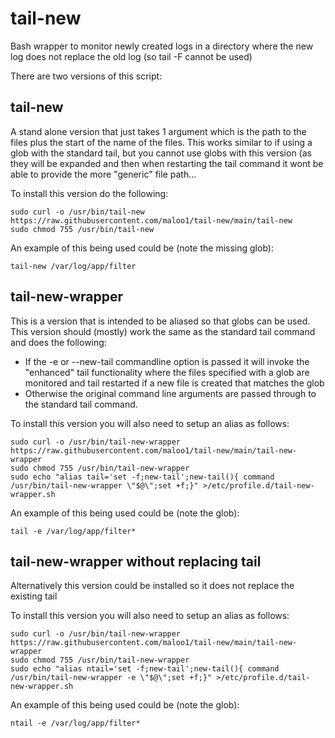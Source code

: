# tail-new
Bash wrapper to monitor newly created logs in a directory where the new log does not replace the old log (so tail -F cannot be used) 

There are two versions of this script: 
## tail-new
A stand alone version that just takes 1 argument which is the path to the files plus the start of the name of the files. This works similar to if using a glob with the standard tail, but you cannot use globs with this version (as they will be expanded and then when restarting the tail command it wont be able to provide the more "generic" file path... 

To install this version do the following:
```
sudo curl -o /usr/bin/tail-new https://raw.githubusercontent.com/maloo1/tail-new/main/tail-new
sudo chmod 755 /usr/bin/tail-new
```

An example of this being used could be (note the missing glob):
```
tail-new /var/log/app/filter
```

## tail-new-wrapper
This is a version that is intended to be aliased so that globs can be used.\
This version should (mostly) work the same as the standard tail command and does the following:
- If the -e or --new-tail commandline option is passed it will invoke the "enhanced" tail functionality where the files specified with a glob are monitored and tail restarted if a new file is created that matches the glob
- Otherwise the original command line arguments are passed through to the standard tail command.
  
To install this version you will also need to setup an alias as follows:
```
sudo curl -o /usr/bin/tail-new-wrapper https://raw.githubusercontent.com/maloo1/tail-new/main/tail-new-wrapper
sudo chmod 755 /usr/bin/tail-new-wrapper
sudo echo "alias tail='set -f;new-tail';new-tail(){ command /usr/bin/tail-new-wrapper \"$@\";set +f;}" >/etc/profile.d/tail-new-wrapper.sh
```

An example of this being used could be (note the glob):
```
tail -e /var/log/app/filter*
```

## tail-new-wrapper without replacing tail
Alternatively this version could be installed so it does not replace the existing tail

To install this version you will also need to setup an alias as follows:
```
sudo curl -o /usr/bin/tail-new-wrapper https://raw.githubusercontent.com/maloo1/tail-new/main/tail-new-wrapper
sudo chmod 755 /usr/bin/tail-new-wrapper
sudo echo "alias ntail='set -f;new-tail';new-tail(){ command /usr/bin/tail-new-wrapper -e \"$@\";set +f;}" >/etc/profile.d/tail-new-wrapper.sh
```

An example of this being used could be (note the glob):
```
ntail -e /var/log/app/filter*
```
